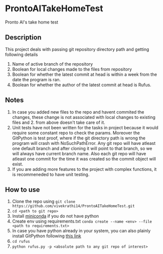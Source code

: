 # ProntoAITakeHomeTest
Pronto AI's take home test

## Description
This project deals with passing git repository directory path and getting following details
1. Name of active branch of the repository
2. Boolean for local changes made to the files from repository
3. Boolean for whether the latest commit at head is within a week from the date the program
is ran.
4. Boolean for whether the author of the latest commit at head is Rufus.

## Notes
1. In case you added new files to the repo and havent commited the changes, these change is not associated with local changes to existing files and 2. from above doesn't take care
of it.
2. Unit tests have not been written for the tasks in project because it would require some constant repo to check the params. Moreover the GitPython is test proof, where if the git directory path is wrong the program will crash with NoSuchPathError. Any git repo will have atleast one default branch and after cloning it will point to that branch, so we will always have current branch name. Also each git repo will have atleast one commit for the time it was created so the commit object will exist.
3. If you are adding more features to the project with complex functions, it is recommeneded to have unit testing.

## How to use
1. Clone the repo using
`git clone https://github.com/vivekrathi14/ProntoAITakeHomeTest.git`
2. `cd <path to git repo>`
3. Install [miniconda](https://docs.conda.io/en/latest/miniconda.html) if you do not have python
4. Create env using requirements.txt
`conda create --name <env> --file <path to requirements.txt>`
5. In case you have python already in your system, you can also plainly install GitPython
following [this link](https://gitpython.readthedocs.io/en/stable/intro.html)
6. `cd rufus`
7. `python rufus.py -p <absolute path to any git repo of interest>`



